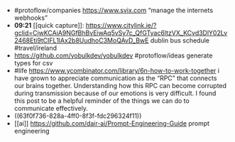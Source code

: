 - #protoflow/companies https://www.svix.com “manage the internets webhooks”
- **09:21** [[quick capture]]:  https://www.citylink.ie/?gclid=CjwKCAiA9NGfBhBvEiwAq5vSy7c_QfGTyac6ltzVX_KCvd3DlY02Lv2468Eti9tCIFL1lAx2b8UudhoC3MoQAvD_BwE dublin bus schedule #travel/ireland
- https://github.com/yobulkdev/yobulkdev #protoflow/ideas generate types for csv
- #life https://www.ycombinator.com/library/6n-how-to-work-together i have grown to appreciate communication as the “RPC” that connects our brains together. Understanding how this RPC can become corrupted during transmission because of our emotions is very difficult. I found this post to be a helpful reminder of the things we can do to communicate effectively.
- ((63f0f736-828a-4ff0-8f3f-fdc296324f11))
- [[ai]] https://github.com/dair-ai/Prompt-Engineering-Guide prompt engineering